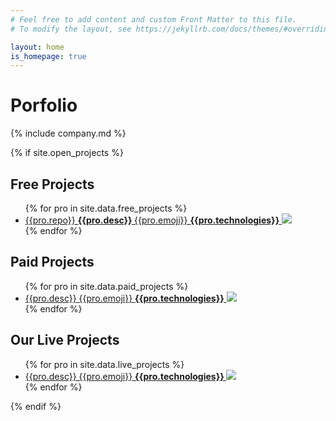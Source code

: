 ```yaml
---
# Feel free to add content and custom Front Matter to this file.
# To modify the layout, see https://jekyllrb.com/docs/themes/#overriding-theme-defaults

layout: home
is_homepage: true
---
```



# Porfolio
{% include company.md %}

{% if site.open_projects %}
## Free Projects
<ul>
{% for pro in site.data.free_projects %}
  <li><a target="_blank" href="{{ site.github_path }}{{pro.repo}}">{{pro.repo}} <strong> {{pro.desc}} </strong> {{pro.emoji}}
    <strong>{{pro.technologies}}</strong>
        <img class="change_w_100px" src = "{{pro.img}}" width ="{{pro.img_w}}" />
    </a>
  </li>
{% endfor %}
</ul>


## Paid Projects
<ul>
{% for pro in site.data.paid_projects %}
  <li><a target="_blank" href="{{ pro.url }}">{{pro.desc}}  {{pro.emoji}}
    <strong>{{pro.technologies}}</strong>
        <img class="change_w_100px" src = "{{pro.img}}" width ="{{pro.img_w}}" />
    </a>
  </li>
{% endfor %}
</ul>

## Our Live Projects
<ul>
{% for pro in site.data.live_projects %}
  <li>
    <a target="_blank" href="{{pro.url}}">
        {{pro.desc}}
        {{pro.emoji}}
        <strong>
            {{pro.technologies}}
        </strong>
        <img class="change_w_100px" src = "{{pro.img}}" width ="{{pro.img_w}}" />
    </a>
  </li>
{% endfor %}
</ul>
{% endif %}
